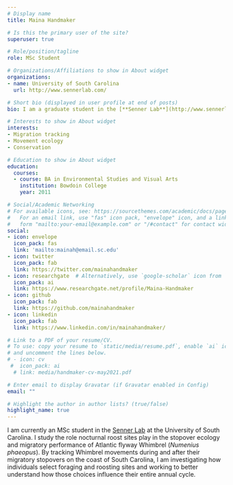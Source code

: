 ```yaml
---
# Display name
title: Maina Handmaker

# Is this the primary user of the site?
superuser: true

# Role/position/tagline
role: MSc Student

# Organizations/Affiliations to show in About widget
organizations:
- name: University of South Carolina
  url: http://www.sennerlab.com/

# Short bio (displayed in user profile at end of posts)
bio: I am a graduate student in the [**Senner Lab**](http://www.sennerlab.com/) at the University of South Carolina. My current research is focused on the stopover ecology of long-distance migratory shorebirds.

# Interests to show in About widget
interests:
- Migration tracking
- Movement ecology
- Conservation

# Education to show in About widget
education:
  courses:
  - course: BA in Environmental Studies and Visual Arts
    institution: Bowdoin College
    year: 2011

# Social/Academic Networking
# For available icons, see: https://sourcethemes.com/academic/docs/page-builder/#icons
#   For an email link, use "fas" icon pack, "envelope" icon, and a link in the
#   form "mailto:your-email@example.com" or "/#contact" for contact widget.
social:
- icon: envelope
  icon_pack: fas
  link: 'mailto:mainah@email.sc.edu'
- icon: twitter
  icon_pack: fab
  link: https://twitter.com/mainahandmaker
- icon: researchgate  # Alternatively, use `google-scholar` icon from `ai` icon pack
  icon_pack: ai
  link: https://www.researchgate.net/profile/Maina-Handmaker
- icon: github
  icon_pack: fab
  link: https://github.com/mainahandmaker
- icon: linkedin
  icon_pack: fab
  link: https://www.linkedin.com/in/mainahandmaker/

# Link to a PDF of your resume/CV.
# To use: copy your resume to `static/media/resume.pdf`, enable `ai` icons in `params.toml`, 
# and uncomment the lines below.
# - icon: cv
 #  icon_pack: ai
  # link: media/handmaker-cv-may2021.pdf

# Enter email to display Gravatar (if Gravatar enabled in Config)
email: ""

# Highlight the author in author lists? (true/false)
highlight_name: true
---
```


I am currently an MSc student in the [Senner Lab](http://www.sennerlab.com/) at the University of South Carolina. I study the role nocturnal roost sites play in the stopover ecology and migratory performance of Atlantic flyway Whimbrel (_Numenius phaeopus_). By tracking Whimbrel movements during and after their migratory stopovers on the coast of South Carolina, I am investigating how individuals select foraging and roosting sites and working to better understand how those choices influence their entire annual cycle. 
